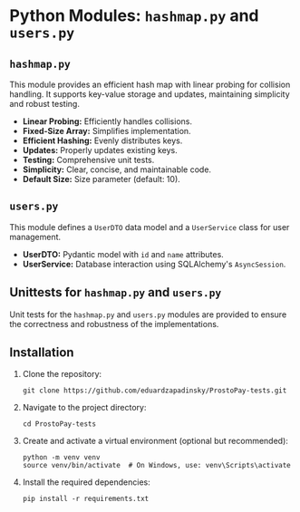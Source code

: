 # Python Modules: `hashmap.py` and `users.py`

## `hashmap.py`

This module provides an efficient hash map with linear probing for collision handling. 
It supports key-value storage and updates, maintaining simplicity and robust testing.

- **Linear Probing:** Efficiently handles collisions.
- **Fixed-Size Array:** Simplifies implementation.
- **Efficient Hashing:** Evenly distributes keys.
- **Updates:** Properly updates existing keys.
- **Testing:** Comprehensive unit tests.
- **Simplicity:** Clear, concise, and maintainable code.
- **Default Size:** Size parameter (default: 10).

## `users.py`

This module defines a `UserDTO` data model and a `UserService` class for user management.

- **UserDTO:** Pydantic model with `id` and `name` attributes.
- **UserService:** Database interaction using SQLAlchemy's `AsyncSession`.

## Unittests for `hashmap.py` and `users.py`

Unit tests for the `hashmap.py` and `users.py` modules are provided to ensure the correctness and robustness of the implementations.

## Installation

1. Clone the repository:

   ```shell
   git clone https://github.com/eduardzapadinsky/ProstoPay-tests.git
   ```

2. Navigate to the project directory:

   ```shell
   cd ProstoPay-tests
   ```

3. Create and activate a virtual environment (optional but recommended):

   ```shell
   python -m venv venv
   source venv/bin/activate  # On Windows, use: venv\Scripts\activate
   ```

4. Install the required dependencies:

   ```shell
   pip install -r requirements.txt
   ```
